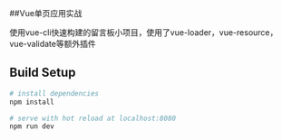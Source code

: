 ##Vue单页应用实战

使用vue-cli快速构建的留言板小项目，使用了vue-loader，vue-resource，vue-validate等额外插件

## Build Setup

``` bash
# install dependencies
npm install

# serve with hot reload at localhost:8080
npm run dev


